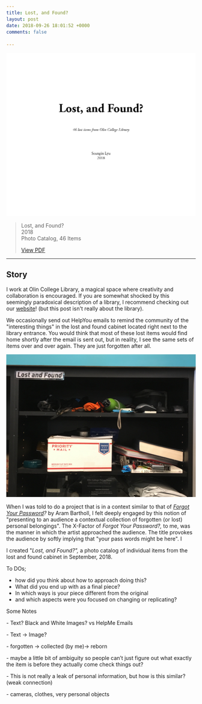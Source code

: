 ```yaml
---
title: Lost, and Found?
layout: post
date: 2018-09-26 18:01:52 +0000
comments: false

---
```

![](/uploads/lost_and_found.png)

> Lost, and Found?  
> 2018  
> Photo Catalog, 46 Items
>
> [View PDF](https://seungin-lyu.com/uploads/lost_and_found.pdf)

***

## Story

I work at Olin College Library, a magical space where creativity and collaboration is encouraged. If you are somewhat shocked by this seemingly paradoxical description of a library, I recommend checking out our [website](http://library.olin.edu/)! (but this post isn't really about the library).

We occasionally send out HelpYou emails to remind the community of the "interesting things" in the lost and found cabinet located right next to the library entrance. You would think that most of these lost items would find home shortly after the email is sent out, but in reality, I see the same sets of items over and over again. They are just forgotten after all.

![](/uploads/IMG_3413.jpg)

When I was told to do a project that is in a context similar to that of [_Forgot Your Password_](https://arambartholl.com/forgot-your-password/)_?_ by Aram Bartholl, I felt deeply engaged by this notion of "presenting to an audience a contextual collection of forgotten (or lost) personal belongings". The X-Factor of _Forgot Your Password?,_ to me, was the manner in which the artist approached the audience. The title provokes the audience by softly implying that "your pass words might be here". I 

I created "_Lost, and Found?",_ a photo catalog of individual items from the lost and found cabinet in September, 2018.

To DOs;

* how did you think about how to approach doing this?
* What did you end up with as a final piece?
* In which ways is your piece different from the original
* and which aspects were you focused on changing or replicating?

Some Notes

\- Text? Black and White Images? vs HelpMe Emails

\- Text -> Image?

\- forgotten -> collected (by me)-> reborn

\- maybe a little bit of ambiguity so people can’t just figure out what exactly the item is before they actually come check things out?

\- This is not really a leak of personal information, but how is this similar? (weak connection)

\- cameras, clothes, very personal objects